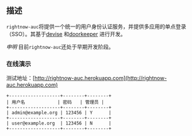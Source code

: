 ## 描述

`rightnow-auc`将提供一个统一的用户身份认证服务，并提供多应用的单点登录（SSO）。其基于[devise](https://github.com/plataformatec/devise) 和[doorkeeper](https://github.com/applicake/doorkeeper) 进行开发。

*申明* 目前`rightnow-auc`还处于早期开发阶段。

### 在线演示

测试地址：[http://rightnow-auc.herokuapp.com](http://rightnow-auc.herokuapp.com)

```
+-------------------+--------+--------+
| 用户名            | 密码   | 管理员 |
+-------------------+--------+--------+
| admin@example.org | 123456 | Y      |
+-------------------+--------+--------+
| user@example.org  | 123456 | N      |
+-------------------+--------+--------+
```
